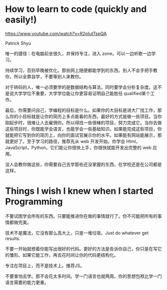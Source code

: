 # How to learn to code (quickly and easily!)

https://www.youtube.com/watch?v=R2pIutTspQA

Patrick Shyu 

唯一的捷径：在电脑前坐很久，并保持专注，进入 zone。可以一边听歌一边学习。

持续学习，否则早晚被优化。那些网上随便都能学到的东西，别人不会手把手教你，所以全靠自学，不要等别人来教你。

对于转码的人，唯一必须要学的是数据结构与算法，同时要学会分析复杂度。这不是说大学学位不重要，大学学位能让你更容易证明自己能胜任 qualified某个工作。

最后，你需要问自己，学编程的目标是什么。如果你的大目标是进大厂找工作，那么你的小目标就是让你的简历上多点能看的东西，最好的方式是做一些项目。当你刚起步时，很难让人去雇佣你。所以得找一些很棒的项目，努力完成它。当你去做这些项目时，你既能学会语言，也能学会一些基础知识。如果能完成这些项目，你就能把它写到你的简历上，向你的面试官展示你的水平。如果能有网站能展示，那就更好了。至于学习的路径，推荐先从 web 开发开始。你学会 Html，JavaScript，Python，它们能让你很快上手，你很快就能开发出完整的 web 应用。

没人会教你做这些，你需要自己去学那些还没掌握的东西，在学校还是在公司都是这样。

# Things I wish I knew when I started Programming

不要试图学会所有的东西。只要能推进你在做的事情就行了。你不可能把所有的事情都做完美。

技术不是魔法，它没有那么高大上，只是一堆垃圾。Just do whatever get results.

不要一开始就想着你能写出很好的代码。更好的方法是告诉你自己，你只是在写它的雏形。如果它能工作，再去花时间让你的代码更结构化。

专注在项目上，而不是技术上。推荐JS。

不要害怕去学。那不会花太多时间。学一门语言也就两周。你的思想包袱比学一门语言需要的能力更重。
